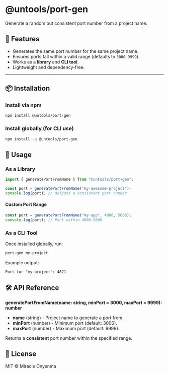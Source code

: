 # @untools/port-gen

Generate a random but consistent port number from a project name.

## 🚀 Features

- Generates the same port number for the same project name.
- Ensures ports fall within a valid range (defaults to `3000-9999`).
- Works as a **library** and **CLI tool**.
- Lightweight and dependency-free.

---

## 📦 Installation

### Install via npm

```sh
npm install @untools/port-gen
```

### Install globally (for CLI use)

```sh
npm install -g @untools/port-gen
```

## 🔧 Usage

### As a Library

```javascript
import { generatePortFromName } from "@untools/port-gen";

const port = generatePortFromName("my-awesome-project");
console.log(port); // Outputs a consistent port number
```

#### Custom Port Range

```javascript
const port = generatePortFromName("my-app", 4000, 5000);
console.log(port); // Port within 4000-5000
```

### As a CLI Tool

Once installed globally, run:

```sh
port-gen my-project
```

Example output:

```
Port for "my-project": 4821
```

## 🛠 API Reference

**generatePortFromName(name: string, minPort = 3000, maxPort = 9999): number**

- **name** (string) - Project name to generate a port from.
- **minPort** (number) - Minimum port (default: 3000).
- **maxPort** (number) - Maximum port (default: 9999).

Returns a **consistent** port number within the specified range.

## 📜 License

MIT © Miracle Onyenma
